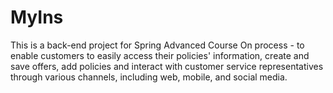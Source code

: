 # MyIns
This is a back-end project for Spring Advanced Course 
On process - to enable customers to easily access their policies' information, create and save offers, add policies and interact with customer service representatives through various channels, including web, mobile, and social media.
